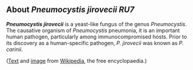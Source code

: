 About *Pneumocystis jirovecii RU7* 
----------------------------------



***Pneumocystis jirovecii*** is a yeast-like fungus of the genus
*Pneumocystis*. The causative organism of *Pneumocystis* pneumonia, it
is an important human pathogen, particularly among immunocompromised
hosts. Prior to its discovery as a human-specific pathogen, *P.
jirovecii* was known as *P. carinii*.

([Text](http://en.wikipedia.org/wiki/Pneumocystis_jirovecii) and
[image](https://commons.wikimedia.org/wiki/File:Pneumocystis_carinii_01.jpg)
from [Wikipedia](http://en.wikipedia.org/), the free encyclopaedia.)
